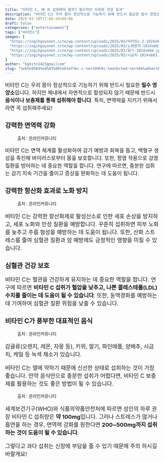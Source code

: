 ```yaml
---
title: "비타민 C, 왜 꼭 섭취해야 할까? 필수적인 이유와 건강 효과"
description: "비타민 C는 우리 몸이 정상적으로 기능하기 위해 반드시 필요한 필수 영양소입니다. 하지만 체내에서 자연적으로 합성되지 않기 때문에 반드시 음식이나 보충제를 통해 섭취해야 합니다. 특히, 면역력을 지키기 위해서라면 꼭 섭취해주세요!"
date: 2025-03-10T17:04:54+09:00
draft: false
categories: ["entertainment"]
tags: ["비타민c"]
images: [
  "https://ingihgoyonet.site/wp-content/uploads/2025/03/비타민c-2-1024x678.jpg"
  "https://ingihgoyonet.site/wp-content/uploads/2025/03/노화방지-1024x683.jpg"
  "https://ingihgoyonet.site/wp-content/uploads/2025/03/딸기-1024x684.jpg"
  "https://ingihgoyonet.site/wp-content/uploads/2025/03/시금치-1024x683.jpg"
]
author: "kgkstn1423gmailcom"
slug: "%eb%b9%84%ed%83%80%eb%af%bc-c-%ec%99%9c-%ea%bc%ad-%ec%84%ad%ec%b7%a8%ed%95%b4%ec%95%bc-%ed%95%a0%ea%b9%8c-%ed%95%84%ec%88%98%ec%a0%81%ec%9d%b8-%ec%9d%b4%ec%9c%a0%ec%99%80-%ea%b1%b4%ea%b0%95"
---
```


<p style="font-size:17px">비타민 C는 우리 몸이 정상적으로 기능하기 위해 반드시 필요한 <strong>필수 영양소</strong>입니다. 하지만 체내에서 자연적으로 합성되지 않기 때문에 반드시 <strong>음식이나 보충제를 통해 섭취해야 합니다</strong>. 특히, 면역력을 지키기 위해서라면 꼭 섭취해주세요!</p> <h2 >강력한 면역력 강화</h2> <figure ><img src="https://ingihgoyonet.site/wp-content/uploads/2025/03/비타민c-2-1024x678.jpg" alt="" style="aspect-ratio:16/9;object-fit:cover"/><figcaption >출처 : 온라인커뮤니티</figcaption></figure> <p style="font-size:17px">비타민 C는 면역 체계를 활성화하여 감기 예방과 회복을 돕고, 백혈구 생성을 촉진해 바이러스로부터 몸을 보호합니다. 또한, 항염 작용으로 감염 질환을 방어하는 데 중요한 역할을 합니다. 연구에 따르면, 충분한 섭취는 감기 지속 기간을 줄이고 증상을 완화하는 데 도움이 됩니다.</p> <h2 >강력한 항산화 효과로 노화 방지</h2> <figure ><img src="https://ingihgoyonet.site/wp-content/uploads/2025/03/노화방지-1024x683.jpg" alt="" style="aspect-ratio:16/9;object-fit:cover"/><figcaption >출처 : 온라인커뮤니티</figcaption></figure> <p style="font-size:18px">비타민 C는 강력한 항산화제로 활성산소로 인한 세포 손상을 방지하고, 세포 노화와 만성 질환을 예방합니다. 꾸준히 섭취하면 피부 노화를 늦추고 주름 형성을 예방하는 데 도움이 됩니다. 또한, 산화 스트레스를 줄여 심혈관 질환과 암 예방에도 긍정적인 영향을 미칠 수 있습니다.</p> <h2 >심혈관 건강 보호</h2> <p style="font-size:18px">비타민 C는 혈관을 건강하게 유지하는 데 중요한 역할을 합니다. 연구에 따르면 <strong>비타민 C 섭취가 혈압을 낮추고, 나쁜 콜레스테롤(LDL) 수치를 줄이는 데 도움이 될 수 있습니다</strong>. 또한, 동맥경화를 예방하는 데 기여하여 심혈관 질환 위험을 낮출 수 있습니다.</p> <h2 >비타민 C가 풍부한 대표적인 음식</h2> <figure ><img src="https://ingihgoyonet.site/wp-content/uploads/2025/03/딸기-1024x684.jpg" alt="" style="aspect-ratio:16/9;object-fit:cover"/><figcaption >출처 : 온라인커뮤니티</figcaption></figure> <p style="font-size:18px">감귤류(오렌지, 레몬, 자몽 등), 키위, 딸기, 파인애플, 양배추, 시금치, 케일 등 녹색 채소가 있습니다. </p> <p style="font-size:18px">비타민 C는 열에 약하기 때문에 신선한 상태로 섭취하는 것이 가장 좋습니다. 만약 음식만으로 충분한 섭취가 어렵다면, 비타민 C 보충제를 활용하는 것도 좋은 방법이 될 수 있습니다.</p> <figure ><img src="https://ingihgoyonet.site/wp-content/uploads/2025/03/시금치-1024x683.jpg" alt="" style="aspect-ratio:16/9;object-fit:cover"/><figcaption >출처 : 온라인커뮤니티</figcaption></figure> <p style="font-size:18px">세계보건기구(WHO)와 식품의약품안전처에 따르면 성인의 하루 권장 비타민 C 섭취량은 <strong>약 100mg</strong>입니다. 그러나 스트레스가 많거나 흡연을 하는 경우, 면역력 강화를 원한다면 <strong>200~500mg까지 섭취하는 것이 도움이 될 수 있습니다</strong>.</p> <p style="font-size:18px">그렇다고 과다 섭취는 신장에 부담을 줄 수 있기 때문에 주의 하시길 바랄게요!</p>